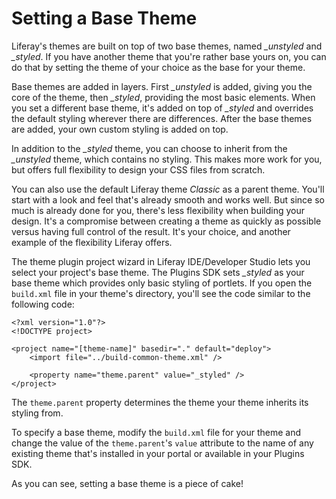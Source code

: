 # Setting a Base Theme [](id=setting-a-base-theme)

Liferay's themes are built on top of two base themes, named *_unstyled* and
*_styled*. If you have another theme that you're rather base yours on, you can
do that by setting the theme of your choice as the base for your theme. 

Base themes are added in layers. First *_unstyled* is added, giving you the core
of the theme, then *_styled*, providing the most basic elements. When you set a
different base theme, it's added on top of *_styled* and overrides the default
styling wherever there are differences. After the base themes are added, your
own custom styling is added on top. 

In addition to the *_styled* theme, you can choose to inherit from the
*_unstyled* theme, which contains no styling. This makes more work for you, but
offers full flexibility to design your CSS files from scratch. 

You can also use the default Liferay theme *Classic* as a parent theme. You'll
start with a look and feel that's already smooth and works well. But since so
much is already done for you, there's less flexibility when building your
design. It's a compromise between creating a theme as quickly as possible versus
having full control of the result. It's your choice, and another example of the
flexibility Liferay offers.

The theme plugin project wizard in Liferay IDE/Developer Studio lets you select
your project's base theme. The Plugins SDK sets *_styled* as your base theme
which provides only basic styling of portlets. If you open the `build.xml` file
in your theme's directory, you'll see the code similar to the following code: 

	<?xml version="1.0"?>
	<!DOCTYPE project>

	<project name="[theme-name]" basedir="." default="deploy">
		<import file="../build-common-theme.xml" />

		<property name="theme.parent" value="_styled" />
	</project>

The `theme.parent` property determines the theme your theme inherits its styling
from. 

To specify a base theme, modify the `build.xml` file for your theme and change
the value of the `theme.parent`'s `value` attribute to the name of any existing
theme that's installed in your portal or available in your Plugins SDK. 

As you can see, setting a base theme is a piece of cake!

